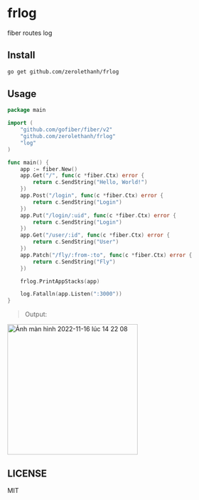 # frlog
fiber routes log


## Install
```sh
go get github.com/zerolethanh/frlog
```

## Usage

```go
package main

import (
	"github.com/gofiber/fiber/v2"
	"github.com/zerolethanh/frlog"
	"log"
)

func main() {
	app := fiber.New()
	app.Get("/", func(c *fiber.Ctx) error {
		return c.SendString("Hello, World!")
	})
	app.Post("/login", func(c *fiber.Ctx) error {
		return c.SendString("Login")
	})
	app.Put("/login/:uid", func(c *fiber.Ctx) error {
		return c.SendString("Login")
	})
	app.Get("/user/:id", func(c *fiber.Ctx) error {
		return c.SendString("User")
	})
	app.Patch("/fly/:from-:to", func(c *fiber.Ctx) error {
		return c.SendString("Fly")
	})

	frlog.PrintAppStacks(app)

	log.Fatalln(app.Listen(":3000"))
}

```

> Output:
<img width="293" alt="Ảnh màn hình 2022-11-16 lúc 14 22 08" src="https://user-images.githubusercontent.com/2741804/202113314-7712045f-4383-47e7-8ef7-40317ae92cef.png">



## LICENSE
MIT
